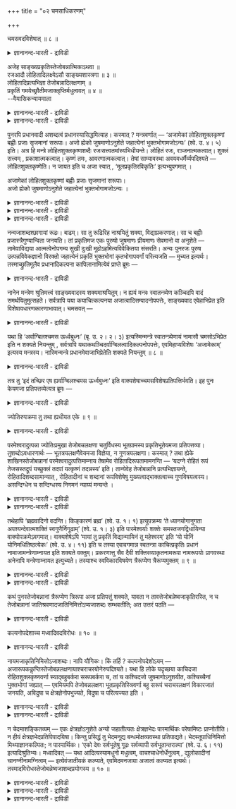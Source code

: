 +++
title = "०२ चमसाधिकरणम्"

+++

चमसवदविशेषात् ॥ ८ ॥  
<details><summary>ज्ञानानन्द-भारती - द्राविडी</summary>

समसवदविसे षात् ॥ ८ ॥
</details>

अजेह साङ्ख्यप्रकृतिस्तेजोबन्नात्मिकाऽथवा ॥  
रजआदौ लोहितादिलक्ष्येऽसौ साङ्ख्यशास्त्रगा ॥ ३ ॥  
लोहितादिप्रत्यभिज्ञा तेजोबन्नादिलक्षणाम् ॥  
प्रकृतिं गमयेच्छ्रौतीमजाक्लृप्तिर्मधुत्ववत् ॥ ४ ॥  
--वैयासिकन्यायमाला

<details><summary>ज्ञानानन्द-भारती - द्राविडी</summary>

इङ्गे अजा" ऎऩ्बदु साङ्गियर् सॊल्गिऱ पिरगिरुदिया? अल्लदु तेजस्, अप्, अऩ्ऩम् इव्वुरुवमाऩ अवान्दरप्रक्रुदिया? रजोगुणम् मुदलियदिल् सिवप्पु मुदलियदु तॆरिवदाल् इदु साङ्गिय सास्तिरत्तिल् कण्डदु ताऩ्।
</details>

<details><summary>ज्ञानानन्द-भारती - द्राविडी</summary>

सिवप्पु मुदलियदिऩ् ञाबगम् तेजस्, अप्, अऩ्ऩम् इवै मुदलाऩवैगळै लक्षणमायुडैय वेदत्तिल् कण्ड पिरगिरुदियैत् ताऩ् तॆरिविक्कुम्। "अजै” ऎऩ्ऱु कल्बिप्पदु "मदु" ऎऩ्ऱु कल्बिप्पदु पोलत्ताऩ्।
</details>

पुनरपि प्रधानवादी अशब्दत्वं प्रधानस्यासिद्धमित्याह। कस्मात् ? मन्त्रवर्णात् — ‘अजामेकां लोहितशुक्लकृष्णां बह्वीः प्रजाः सृजमानां सरूपाः। अजो ह्येको जुषमाणोऽनुशेते जहात्येनां भुक्तभोगामजोऽन्यः’ (श्वे. उ. ४। ५) इति। अत्र हि मन्त्रे लोहितशुक्लकृष्णशब्दैः रजःसत्त्वतमांस्यभिधीयन्ते। लोहितं रजः, रञ्जनात्मकत्वात्। शुक्लं सत्त्वम् , प्रकाशात्मकत्वात्। कृष्णं तमः, आवरणात्मकत्वात्। तेषां साम्यावस्था अवयवधर्मैर्व्यपदिश्यते — लोहितशुक्लकृष्णेति। न जायत इति च अजा स्यात् , ‘मूलप्रकृतिरविकृतिः’ इत्यभ्युपगमात् ।

अजामेकां लोहितशुक्लकृष्णां बह्वीः प्रजाः सृजमानां सरूपाः।  
अजो ह्येको जुषमाणोऽनुशेते जहात्येनां भुक्तभोगामजोऽन्यः ।

<details><summary>ज्ञानानन्द-भारती - द्राविडी</summary>

ऎऩ्ऱ सुवेदाच्वदर उबनिषत्तिल् कूऱप्पट्ट अजैयाऩदु साङ्ग्यर्गळ् कूऱुम् मूल प्रक्रुदिया अल्लदु सान्दोक्य उबनिषत्तिल् कूऱप्पट्ट तेजोबऩ्ऩात्मगमाऩ अवान्दर प्रगिरुदिया ऎऩ्ऱु सन्देहम्। सिगप्पु, वॆळुप्पु, करुप्पु ऎऩ्बदु रजस्, सत्वम्, तमस् ऎऩ्ऩुम् मूऩ्ऱु कुणङ्गळैक् कुऱिप्पदाल् इन्द मुक्कुणङ्गळिऩ् साम्यावस्त्ता रूबमाऩ साङ्ग्यर्गळ् कूऱुम् पिरदाऩत्तैत्ताऩ् अजासप्तम् सॊल्गिऱदु ऎऩ्ऱु पूर्वबक्षम्। वेऱु सुरुदियिल् तेजस् अप्पु, अऩ्ऩम् इवैगळुक्कु सिगप्पु, वॆळुप्पु, करुप्पु निऱम् कूऱियिरुप्पदाल् सुरुदि पिरत्यबिक्ञैयाल् अजाबदम् च्रौदमाऩ तेजोबन्न रूबप्रक्रुदियैत्ताऩ् कुऱिक्कुम्, साङ्ग्यर्गळिऩ् पिरदा ऩत्तै कुऱिक्कादु ऎऩ्ऱु सित्तान्दम्। इङ्गु अजाबदम् पिऱप्पिल्लाद मायैयैक् कुऱिप्पदाग पाष्यगाररिऩ् अबिप्रायम्। कारियमाऩ तेजो पन्नङ्गळिल् उळ्ळ मूऩ्ऱु रूबमायिरुप्पदु कारणत्ताल् एऱ्ऱप्पडुगिऱदु। अजाबदम् तेजो पन्नङ्गळैक् कुऱिप्पदाग सूत्रगाररिऩ् अबिप्रायम् आडुमादिरियिरुप्पदाल् अजम् ऎऩ्ऱु कल्बिक्कप्पडुगिऱदे तविर अजम् ऎऩ्ऱ पदत्तिऱ्कु पिऱप्पिल्लैयॆऩ्ऱु अर्त्तमल्ल)।
</details>

<details><summary>ज्ञानानन्द-भारती - द्राविडी</summary>

पिरदाऩत्तै सॊल्लुगिऱवर् मऱुबडियुम् पिरदाऩत्तिऱ्कु सप्तमऱ्ऱ तऩ्मै इल्लैयॆऩ्ऱु सॊल्गिऱार्। ऎदऩाल्? 'समाऩमाऩ रूबत्तुडऩ् कूडिऩ पल पिरजैगळै स्रुष्टि सॆय्दु कॊण्डु सिवप्पु वॆळुप्पु करुप्पायुळ्ळ ऒरु अजैयै ऒरु अजऩ् अऩुबवित्तुक् कॊण्डु अऩुसरिक्किऱाऩ्; इऩ्ऩॊरु अजऩ् पोगङ्गळै अऩुबविक्कप्पट्ट इदै (अजैयै) विट्टुविडुगिऱाऩ्' (सुवेदा ४-५) ऎऩ्ऱ मन्दिर वर्णत्तिऩाल्
</details>

<details><summary>ज्ञानानन्द-भारती - द्राविडी</summary>

इन्द मन्दिरत्तिल् सिवप्पु, वॆळुप्पु, करुप्पु ऎऩ्ऱ सप्तङ्गळाल् रजस्, सत्वम्, तमस् ऎऩ्ऱ कुणङ्गळ् सॊल्लप्पडुगिऩ्ऱऩ; आसैवडिवमायिरुप्पदाल् लोहिदम् रजस्, पिरगासत्तऩ्मैयुळ्ळदाल् सुक्लम् सत्वम्; मऱैक्कुम् तऩ्मैयुळ्ळदाल् किरुष्णम् तमस् अवैगळुडैय सममायिरुक्कुम् निलै, अवयवङ् गळुडैय तर्मङ्गळैक् कॊण्डु, सिवप्पु, वॆळुप्पु करुप्पायुळ्ळदु ऎऩ्ऱु कुऱिप्पिडप्पडुगिऱदु। पिऱप्प तिल्लै ऎऩ्बदिऩाल् 'अजा' आगुम्। 'मूलप्पिरगिरुदि विगारमऱ्ऱदु' ऎऩ्ऱु ऒप्पुक्कॊळ्वदाल्।
</details>

नन्वजाशब्दश्छागायां रूढः। बाढम्। सा तु रूढिरिह नाश्रयितुं शक्या, विद्याप्रकरणात्। सा च बह्वीः प्रजास्त्रैगुण्यान्विता जनयति। तां प्रकृतिमज एकः पुरुषो जुषमाणः प्रीयमाणः सेवमानो वा अनुशेते — तामेवाविद्यया आत्मत्वेनोपगम्य सुखी दुःखी मूढोऽहमित्यविवेकितया संसरति। अन्यः पुनरजः पुरुष उत्पन्नविवेकज्ञानो विरक्तो जहात्येनं प्रकृतिं भुक्तभोगां कृतभोगापवर्गां परित्यजति — मुच्यत इत्यर्थः। तस्माच्छ्रुतिमूलैव प्रधानादिकल्पना कापिलानामित्येवं प्राप्ते ब्रूमः —

<details><summary>ज्ञानानन्द-भारती - द्राविडी</summary>

'अजा' ऎऩ्ऱ सप्तम् पॆण् आडु ऎऩ्बदिल् आडमिल्लैया ऎऩ्ऱाल्, वास्तवम्; आऩाल् इङ्गे वित्या पिरगरणमायिरुप्पदाल् अन्द रूडियै आसिरयिक्क मुडियादु। अदु मूऩ्ऱु कुणङ्गळुडऩ् कूडिऩ पल पिरजैगळै उण्डुबण्णुगिऱदु। अन्द पिरगिरुदियै अजऩाऩ, ऒरु पुरुषऩ् (जीवऩ्) अऩुबवित्तुक् कॊण्डु, पिरीदियडैन्दु कॊण्डो, सेवित्तुक् कॊण्डो, पिऩ्बऱ्ऱुगिऱाऩ्। अदैये अवित्यै यिऩाल् ताऩॆऩ्ऱु निऩैत्तुक्कॊण्डु, नाऩ् सुगि, तुक्कि, मूडऩ् ऎऩ्ऱु विवेगमऱ्ऱवऩाग संसरिक्किऱाऩ्। मऱ्ऱॊरु अजऩाऩ, पुरुषऩो, विवेग ञाऩमुण्डा ऩवऩाय् वैराक्यत्तैयडैन्दु पोगङ्गळ् अऩुबविक् कप्पट्टुविट्ट पोगम् मोक्षम् एऱ्पट्टुविट्ट, इन्द पिरगिरुदियै विट्टुविडुगिऱाऩ्; मोक्षमडैगिऱाऩ् ऎऩ्ऱु अर्त्तम्। आगैयाल् काबिलर्गळुडैय (साङ्गियर्गळुडैय) पिरदाऩम् मुदलियदिऩ् कल्बऩै वेदत्तै मूलमायुळ्ळदे।
</details>

नानेन मन्त्रेण श्रुतिमत्त्वं साङ्ख्यवादस्य शक्यमाश्रयितुम्। न ह्ययं मन्त्रः स्वातन्त्र्येण कञ्चिदपि वादं समर्थयितुमुत्सहते। सर्वत्रापि यया कयाचित्कल्पनया अजात्वादिसम्पादनोपपत्तेः, साङ्ख्यवाद एवेहाभिप्रेत इति विशेषावधारणकारणाभावात्। चमसवत् —

<details><summary>ज्ञानानन्द-भारती - द्राविडी</summary>

सित्तान्दम्: ऎऩ्ऱु इव्विदम् वरुम् पोदु सॊल्गिऱोम्। इन्द मन्दिरत्तिऩाल् साङ्गियर्गळुडैय वादत्तिऱ्कु वेद मूलत्तऩ्मैयै आसिरयिक्क मुडियादु। इन्द मन्दिरम् स्वदन्दिरमाग ऎन्द वादत्तैयुम् सरिप्पडुत्तक्कूडियदिल्लै। ऎङ्गेयुम् ऎप्पडियेऩुम् कल्बऩैसॆय्दु ‘अजा’त्तऩ्मै मुदलियदै एऱ्पडुत्त मुडियमाऩदिऩाल्; साङ्गियवादम् ताऩ् इङ्गे अबिप्रायप्पडप्पट्टदॆऩ्ऱु कुऱिप्पिट्टु तीर्माऩम् सॆय्यक्कारणमिल्लाददिऩाल्, 'समसत्तैप् पोल',
</details>

यथा हि ‘अर्वाग्बिलश्चमस ऊर्ध्वबुध्नः’ (बृ. उ. २। २। ३) इत्यस्मिन्मन्त्रे स्वातन्त्र्येणायं नामासौ चमसोऽभिप्रेत इति न शक्यते नियन्तुम् , सर्वत्रापि यथाकथञ्चिदर्वाग्बिलत्वादिकल्पनोपपत्तेः, एवमिहाप्यविशेषः ‘अजामेकाम्’ इत्यस्य मन्त्रस्य। नास्मिन्मन्त्रे प्रधानमेवाजाभिप्रेतेति शक्यते नियन्तुम् ॥ ८ ॥

<details><summary>ज्ञानानन्द-भारती - द्राविडी</summary>

'कीऴे तुवारमुळ्ळदाय् मेले परुत्तदाय् उळ्ळदु समसम्' (पिरुहत् २-२-३) ऎऩ्ऱ इन्द मन्दिरत्तिल् स्वदन्दिरमाग इदुदाऩ् पिरसित्तमाऩ समसम् ऎऩ्ऱु अबिप्रायप्पडुगिऱदु ऎऩ्ऱु ऎडुत्तुच् चॊल्ल मुडियादु। ऎल्लावऱ्ऱिलुम् (कुहै वीडु मुदलियदिल्) ऎप्पडियावदु कीऴे तुवारमुळ्ळ तऩ्मै मुदलियदै कल्बिक्क मुडियुमाऩदिऩाल्। अप्पडिये इङ्गेयुम् कूड 'ऒरु अजा’ ऎऩ्ऱ इन्द मन्दिरत्तिल् ऎव्विद विसेषमुमिल्लै। इन्द मन्दिरत्तिल् पिरदाऩम्दाऩ्। 'अजा' ऎऩ्ऱु अबिप्रायप् पट्टिरुक्किऱ तॆऩ्ऱु नियमऩम् सॊल्ल मुडियादु।
</details>

तत्र तु ‘इदं तच्छिर एष ह्यर्वाग्बिलश्चमस ऊर्ध्वबुध्नः’ इति वाक्यशेषाच्चमसविशेषप्रतिपत्तिर्भवति। इह पुनः केयमजा प्रतिपत्तव्येत्यत्र ब्रूमः —

<details><summary>ज्ञानानन्द-भारती - द्राविडी</summary>

अङ्गेयो ‘इदु अदऩ् सिरस् इदु कीऴे तुवारमुळ्ळदाय् मेले परुत्तदायुळ्ळ समसम्' ऎऩ्ऱ पिऩ्ऩुळ्ळ वाक्कियत्तिलिरुन्दु समसत्तै कुऱिप्पिट्टु अऱिवदु एऱ्पडुगिऱदु। इङ्गेयो इन्द 'अजा' ऎऩ्ऱु ऎदु अऱियत्तक्कदु? इङ्गु सॊल्गिऱोम्।
</details>

ज्योतिरुपक्रमा तु तथा ह्यधीयत एके ॥ ९ ॥  
<details><summary>ज्ञानानन्द-भारती - द्राविडी</summary>

ज्योदिरुबक्रमा तु तदा ह्यदीयद एगे ॥ ९ ॥
</details>

परमेश्वरादुत्पन्ना ज्योतिःप्रमुखा तेजोबन्नलक्षणा चतुर्विधस्य भूतग्रामस्य प्रकृतिभूतेयमजा प्रतिपत्तव्या। तुशब्दोऽवधारणार्थः — भूतत्रयलक्षणैवेयमजा विज्ञेया, न गुणत्रयलक्षणा। कस्मात् ? तथा ह्येके शाखिनस्तेजोबन्नानां परमेश्वरादुत्पत्तिमाम्नाय तेषामेव रोहितादिरूपतामामनन्ति — ‘यदग्ने रोहितं रूपं तेजसस्तद्रूपं यच्छुक्लं तदपां यत्कृष्णं तदन्नस्य’ इति। तान्येवेह तेजोबन्नानि प्रत्यभिज्ञायन्ते, रोहितादिशब्दसामान्यात् , रोहितादीनां च शब्दानां रूपविशेषेषु मुख्यत्वाद्भाक्तत्वाच्च गुणविषयत्वस्य। असन्दिग्धेन च सन्दिग्धस्य निगमनं न्याय्यं मन्यन्ते ।

<details><summary>ज्ञानानन्द-भारती - द्राविडी</summary>

परमेसुवरऩिडमिरुन्दु उण्डाऩ ज्योदिस् मुदलाऩ, तेजस् अप्पु अऩ्ऩम् ऎऩ्ऱ स्वरूबमुळ्ळ ताय्, नाऩ्गुविद पिराणिक् कूट्टत्तिऱ्कुम् कारणमायिरुप्पदु इन्द ‘अजा' ऎऩ्ऱु अऱिय वेण्डुम्। ‘तु’ ऎऩ्ऱसप्तम् (अल्लवा) उऱुदिप् पडुत्तुवदै पिरयोजऩमायुळ्ळदु। मूऩ्ऱु पूदङ्गळै स्वरूबमाग वुडैयदे इन्द 'अजा' मूऩ्ऱु कुणङ्गळै स्वरूबमागवुडैयदल्ल ऎऩ्ऱु अऱिय वेण्डुम्। एऩ्? अप्पडियेयल्लवा सिल सागिगळ्, तेजो पऩ्ऩङ्गळुक्कु परमेसुवरऩिडमिरुन्दु उत्पत्तियै सॊल्लिविट्टु, अवैगळुक्के सिवप्पु मुदलाऩ रूबमुळ्ळ तऩ्मैयै सॊल्गिऱार्गळ्; अक्ऩियिऩुडैय सिवप्पु रूबम् ऎदुवो, अन्द रूबम् तेजसैच् चेर्न्ददु; ऎदु वॆळुप्पो अदु जलत्तैच् चेर्न्ददु; ऎदु करुप्पो अदु अऩ्ऩत्तैच् चेर्न्ददु' ऎऩ्ऱु। सिवप्पु मुदलाऩ सप्तङ्गळ् समाऩमा यिरुप्पदाल्, अन्द तेजो पऩ्ऩङ्गळ् ताऩ् इङ्गेयुम् ञाबगप्पडुत्तप्पडुगिऩ्ऱऩ। मेलुम्, सिवप्पु मुदलाऩ सप्तङ्गळुक्कु कुऱिप्पिट्ट रूबङ्गळिल् मुक्कियत् तऩ्मै यिरुप्पदालुम्, कुणविषयमॆऩ्बदु कौणमादलालुम्।
</details>

<details><summary>ज्ञानानन्द-भारती - द्राविडी</summary>

मेलुम्, सन्देहमिल्लाददैक् कॊण्डु सन्देहप्पडुवदैत् तीर्माऩिप्पदे न्यायमॆऩ्ऱु ऎण्णुगिऱार्गळ्।
</details>

तथेहापि ‘ब्रह्मवादिनो वदन्ति। किङ्कारणं ब्रह्म’ (श्वे. उ. १। १) इत्युपक्रम्य ‘ते ध्यानयोगानुगता अपश्यन्देवात्मशक्तिं स्वगुणैर्निगूढाम्’ (श्वे. उ. १। ३) इति पारमेश्वर्याः शक्तेः समस्तजगद्विधायिन्या वाक्योपक्रमेऽवगमात्। वाक्यशेषेऽपि ‘मायां तु प्रकृतिं विद्यान्मायिनं तु महेश्वरम्’ इति ‘यो योनिं योनिमधितिष्ठत्येकः’ (श्वे. उ. ४। ११) इति च तस्या एवावगमान्न स्वतन्त्रा काचित्प्रकृतिः प्रधानं नामाजामन्त्रेणाम्नायत इति शक्यते वक्तुम्। प्रकरणात्तु सैव दैवी शक्तिरव्याकृतनामरूपा नामरूपयोः प्रागवस्था अनेनापि मन्त्रेणाम्नायत इत्युच्यते। तस्याश्च स्वविकारविषयेण त्रैरूप्येण त्रैरूप्यमुक्तम् ॥ ९ ॥

<details><summary>ज्ञानानन्द-भारती - द्राविडी</summary>

अप्पडिये इङ्गेयुम् "पिरह्मवादिगळ् सॊल् किऱार्गळ्; ऎन्दक् कारणत्तैयुडैयदु पिरह्मम्?” ऎऩ्ऱु आरम्बित्तु "अवर्गळ् तियाऩयोगत्तिल् इरुन्दु कॊण्डु तऩ्ऩुडैय कुणङ्गळाल् मऱैक्कप्पट्टि रुक्कुम् तेवात्म रूबमायुळ्ळ सक्तियैक् कण्डार्गळ्” (सुवेदा १-१,३) ऎऩ्ऱु वाक्कियत्तिऩ् आरम्बत्तिल् जगत् पूरावैयुम् उण्डुबण्णुगिऱ परमेसुवरऩुडैय सक्ति अऱियप्पडुवदाल्। पिऩ् उळ्ळ वाक्कियत्तिलुम् “मायै यैयो पिरगिरुदि ऎऩ्ऱुम् मायियैयो परमेसुवरऩ् ऎऩ्ऱुम् अऱियवुम्" "ऎवर् ऒरुवर् ऒव्वॊरु योऩियिलुम् इरुक्किऱारो” (सुवेदा ४-१०, ११) ऎऩ्ऱु अदुवे (सक्तिये)अऱियप्पडुवदाल्, स्वदन्दिरमाय् एदो पिरगिरुदि पिरदाऩम् अजामन्दिरत्तिऩाल् सॊल्लप्पडुगिऱदॆऩ्ऱु सॊल्लमुडियादु।
</details>

<details><summary>ज्ञानानन्द-भारती - द्राविडी</summary>

पिरगरणत्तिऩालुम् नामरूबङ्गळ् वियागरणम् सॆय्यप्पडाददुम्, नामरूबङ्गळिऩ् मुऩ् निलैयुमाऩ अदे तैवी सक्तिदाऩ् इन्द मन्दिरत्तिऩालुम् सॊल्लप्पडुगिऱदॆऩ्ऱु सॊल्लप्पडुगिऱदु। अदऱ्के, तऩ् विगारत्तिलुळ्ळ मूऩ्ऱु रूबमुळ्ळ तऩ्मैयिऩाल्, मूऩ्ऱु रूबमुळ्ळ तऩ्मै सॊल्लप्पट्टिरुक्किऱदु।
</details>

कथं पुनस्तेजोबन्नानां त्रैरूप्येण त्रिरूपा अजा प्रतिपत्तुं शक्यते, यावता न तावत्तेजोबन्नेष्वजाकृतिरस्ति, न च तेजोबन्नानां जातिश्रवणादजातिनिमित्तोऽप्यजाशब्दः सम्भवतीति; अत उत्तरं पठति —

<details><summary>ज्ञानानन्द-भारती - द्राविडी</summary>

तेजस्, अप्पु, अऩ्ऩम् इवै वडिवमाऩ मूऩ्ऱु रूबमिरुप्पदाल् मूऩ्ऱु रूबमुळ्ळ अजै ऎप्पडि अऱिय मुडियुम्? तेजोबऩ्ऩङ्गळिल् अजैयिऩ् वडिवम् किडैयादे? मेलुम्, तेजोबऩ्ऩङ्गळुक्कु उत्पत्ति सॊल्लियिरुप्पदाल् पिऱप्पऱ्ऱदॆऩ्बदै निमित्तमागक् कॊण्डुम् ‘अजा' ऎऩ्ऱसप्तम् सम्बविक्कादे? इदऱ्कुप् पदिल् सॊल्गिऱार्:-
</details>

कल्पनोपदेशाच्च मध्वादिवदविरोधः ॥ १० ॥  
<details><summary>ज्ञानानन्द-भारती - द्राविडी</summary>

कल्बनोबदेसाच्च मत्वादिवदविरोद,: ॥ १० ॥
</details>

नायमजाकृतिनिमित्तोऽजाशब्दः। नापि यौगिकः। किं तर्हि ? कल्पनोपदेशोऽयम् — अजारूपककॢप्तिस्तेजोबन्नलक्षणायाश्चराचरयोनेरुपदिश्यते। यथा हि लोके यदृच्छया काचिदजा रोहितशुक्लकृष्णवर्णा स्याद्बहुबर्करा सरूपबर्करा च, तां च कश्चिदजो जुषमाणोऽनुशयीत, कश्चिच्चैनां भुक्तभोगां जह्यात् — एवमियमपि तेजोबन्नलक्षणा भूतप्रकृतिस्त्रिवर्णा बहु सरूपं चराचरलक्षणं विकारजातं जनयति, अविदुषा च क्षेत्रज्ञेनोपभुज्यते, विदुषा च परित्यज्यत इति ।

<details><summary>ज्ञानानन्द-भारती - द्राविडी</summary>

इन्द 'अजा' ऎऩ्ऱ सप्तम् आट्टिऩ् वडिवत्तै निमित्तमायुळ्ळदिल्लै; यौगिगमुम् इल्लै अप्पॊऴुदु ऎऩ्ऩ? इदु कल्बऩै मूलमाय् उबदेसम्। तेजोबऩ्ऩ रूबमाऩ सरासर कारणत्तिऱ्कु आडु ऎऩ्ऱ रूबगत्तै कल्बिप्पदु उबदेसिक्कप्पडुगिऱदु।
</details>

<details><summary>ज्ञानानन्द-भारती - द्राविडी</summary>

उलगत्तिल् यदिरुच्चैयाय् एदो ऒरु पॆण् आडु सिवप्पु, वॆळुप्पु, करुप्पु वर्णमुळ्ळदाय् अनेग आट्टुक्कुट्टिगळुडऩ् - तऩ्ऩै पोललेयुळ्ळ आट्टुक्कुट्टिगळुडऩुम् इरुक्कलाम्। अदै ऒरु आडु पिरियप्पट्टु पिऩ्बऱ्ऱुम् पोगम् अऩुबविक्कप्पट्टु विट्ट इदै वेऱु ऒरु आडु विट्टुविडलाम्। इदु ऎप्पडियो अव्विदमे इन्द तेजोबऩ्ऩ लक्षण मायुळ्ळ मूऩ्ऱु वर्णमुळ्ळ पूदङ्गळिऩ् कारणम् पलवायुम् समाऩ रूबत्तुडऩिरुप्पदुमाऩ लक्षणमाऩ विगारक् कूट्टत्तै उण्डुबण्णुगिऱदु; (तत्वम्) अऱियाद क्षेत्तिरक् ञऩाल् (जीवऩाल्) अऩुबविक्कप्पडुगिऱदु; अऱिन्दवऩाल् विट्टु विडप् पडुगिऱदु, ऎऩ्ऱु।
</details>

न चेदमाशङ्कितव्यम् — एकः क्षेत्रज्ञोऽनुशेते अन्यो जहातीत्यतः क्षेत्रज्ञभेदः पारमार्थिकः परेषामिष्टः प्राप्नोतीति। न हीयं क्षेत्रज्ञभेदप्रतिपिपादयिषा। किन्तु प्रसिद्धं तु भेदमनूद्य बन्धमोक्षव्यवस्था प्रतिपाद्यते। भेदस्तूपाधिनिमित्तो मिथ्याज्ञानकल्पितः; न पारमार्थिकः। ‘एको देवः सर्वभूतेषु गूढः सर्वव्यापी सर्वभूतान्तरात्मा’ (श्वे. उ. ६। ११) इत्यादिश्रुतिभ्यः। मध्वादिवत् — यथा आदित्यस्यामधुनो मधुत्वम्, वाचश्चाधेनोर्धेनुत्वम् , द्युलोकादीनां चानग्नीनामग्नित्वम् — इत्येवंजातीयकं कल्प्यते, एवमिदमनजाया अजात्वं कल्प्यत इत्यर्थः। तस्मादविरोधस्तेजोबन्नेष्वजाशब्दप्रयोगस्य ॥ १० ॥

<details><summary>ज्ञानानन्द-भारती - द्राविडी</summary>

ऒरु क्षेत्तिरक्ञऩ् अऩुबविक्किऱाऩ् मऱ्ऱॊ रुवऩ् विट्टुविडुगिऱाऩ् ऎऩ्बदिऩाल् पिऱमदत्तवर् कळुक्कु इष्टमायुळ्ळ क्षेत्तिरक्ञ वेऱुबाडु वास्त वमाय् एऱ्पडुगिऱदु ऎऩ्ऱु इव्विदम् सन्देहिक्कक् कूडादु। इदु क्षेत्तिरक्ञ वेऱुबाट्टै ऎडुत्तुक् काट्टुम् विरुप्पत्तुडऩिल्लै; आऩाल् पन्दम् मोक्षम् ऎऩ्ऱ वियवस्तैयै ऎडुत्तुक् काट्टुम् ऎण्णत्तुडऩ् ताऩ् इदु। पिरसित्तमायुळ्ळ पेदत्तै अऩुवादम् सॆय्दु पन्दमोक्ष वियवस्तैये ऎडुत्तुक्काट्टप् पडुगिऱदु। वेऱ्ऱुमै उबादियै निमित्तमायुळ्ळदु, पॊय्याऩ अक्ञाऩत्तिऩाल् कल्बिक्कप्पट्टदु, वास्त वमाऩदिल्लै, 'ऒरे तेवर् ऎल्ला पिराणिगळिलुम् ऒळिन्दु कॊण्डिरुक्किऱार्, ऎल्लावऱ्ऱिलुम् वियाबिक् किऱवर्, ऎल्ला पिराणिगळुक्कुम् उळ्ळेयुळ्ळ आत्मा' ऎऩ्बदु मुदलाऩ सुरुदिगळिऩाल्।
</details>

<details><summary>ज्ञानानन्द-भारती - द्राविडी</summary>

‘मदु मुदलियदैप् पोल्' मदुवल्लाद आदित्यऩुक्कु ऎप्पडि मदुवायिरुक्कुम् तऩ्मै (सान् ३-१), तेऩु (पसुमाडु) अल्लाद वाक्कुक्कु तेऩुवायि रुक्कुम् तऩ्मै (पिरुहत् ५-८) अक्ऩियिल्लाद त्युलोगम् मुदलाऩवैगळुक्कु अक्ऩियायिरुक्कुम् तऩ्मै (पिरुहत् ८-२-९) ऎऩ्बदु पोलुळ्ळदु कल्बिक्कप् पडुगिऱदो, अव्विदम् आडु अल्लाददिऩाल् आडायि रुक्कुम् तऩ्मै कल्बिक्कप् पडुगिऱदु ऎऩ्ऱु अर्त्तम्।
</details>

<details><summary>ज्ञानानन्द-भारती - द्राविडी</summary>

आगैयाल् तेजो पऩ्ऩङ्गळिल् अजा ऎऩ्ऱ सप्तत्तै पिरयोगम् सॆय्वदु विरोदमिल्लै।
</details>

